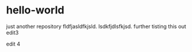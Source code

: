 # hello-world
just another repository
fldfjasldfkjsld.
lsdkfjdlsfkjsd.
further tisting this out
edit3

edit 4

